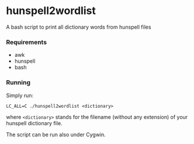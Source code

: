 # hunspell2wordlist
A bash script to print all dictionary words from hunspell files

### Requirements

- awk
- hunspell
- bash

### Running

Simply run:

`LC_ALL=C ./hunspell2wordlist <dictionary>`

where `<dictionary>` stands for the filename (without any extension) of your hunspell dictionary file.

The script can be run also under Cygwin.
